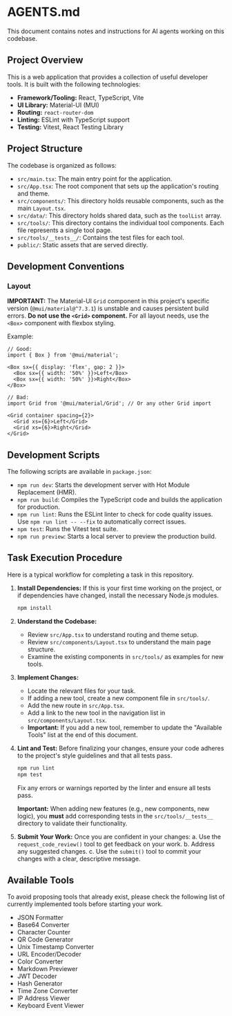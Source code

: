 # AGENTS.md

This document contains notes and instructions for AI agents working on this codebase.

## Project Overview

This is a web application that provides a collection of useful developer tools. It is built with the following technologies:

*   **Framework/Tooling:** React, TypeScript, Vite
*   **UI Library:** Material-UI (MUI)
*   **Routing:** `react-router-dom`
*   **Linting:** ESLint with TypeScript support
*   **Testing:** Vitest, React Testing Library

## Project Structure

The codebase is organized as follows:

*   `src/main.tsx`: The main entry point for the application.
*   `src/App.tsx`: The root component that sets up the application's routing and theme.
*   `src/components/`: This directory holds reusable components, such as the main `Layout.tsx`.
*   `src/data/`: This directory holds shared data, such as the `toolList` array.
*   `src/tools/`: This directory contains the individual tool components. Each file represents a single tool page.
*   `src/tools/__tests__/`: Contains the test files for each tool.
*   `public/`: Static assets that are served directly.

## Development Conventions

### Layout
**IMPORTANT:** The Material-UI `Grid` component in this project's specific version (`@mui/material@^7.3.1`) is unstable and causes persistent build errors. **Do not use the `<Grid>` component.** For all layout needs, use the `<Box>` component with flexbox styling.

Example:
```tsx
// Good:
import { Box } from '@mui/material';

<Box sx={{ display: 'flex', gap: 2 }}>
  <Box sx={{ width: '50%' }}>Left</Box>
  <Box sx={{ width: '50%' }}>Right</Box>
</Box>

// Bad:
import Grid from '@mui/material/Grid'; // Or any other Grid import

<Grid container spacing={2}>
  <Grid xs={6}>Left</Grid>
  <Grid xs={6}>Right</Grid>
</Grid>
```

## Development Scripts

The following scripts are available in `package.json`:

*   `npm run dev`: Starts the development server with Hot Module Replacement (HMR).
*   `npm run build`: Compiles the TypeScript code and builds the application for production.
*   `npm run lint`: Runs the ESLint linter to check for code quality issues. Use `npm run lint -- --fix` to automatically correct issues.
*   `npm test`: Runs the Vitest test suite.
*   `npm run preview`: Starts a local server to preview the production build.

## Task Execution Procedure

Here is a typical workflow for completing a task in this repository.

1.  **Install Dependencies:**
    If this is your first time working on the project, or if dependencies have changed, install the necessary Node.js modules.
    ```bash
    npm install
    ```

2.  **Understand the Codebase:**
    *   Review `src/App.tsx` to understand routing and theme setup.
    *   Review `src/components/Layout.tsx` to understand the main page structure.
    *   Examine the existing components in `src/tools/` as examples for new tools.

3.  **Implement Changes:**
    *   Locate the relevant files for your task.
    *   If adding a new tool, create a new component file in `src/tools/`.
    *   Add the new route in `src/App.tsx`.
    *   Add a link to the new tool in the navigation list in `src/components/Layout.tsx`.
    *   **Important:** If you add a new tool, remember to update the "Available Tools" list at the end of this document.

4.  **Lint and Test:**
    Before finalizing your changes, ensure your code adheres to the project's style guidelines and that all tests pass.
    ```bash
    npm run lint
    npm test
    ```
    Fix any errors or warnings reported by the linter and ensure all tests pass.

    **Important:** When adding new features (e.g., new components, new logic), you **must** add corresponding tests in the `src/tools/__tests__` directory to validate their functionality.

5.  **Submit Your Work:**
    Once you are confident in your changes:
    a. Use the `request_code_review()` tool to get feedback on your work.
    b. Address any suggested changes.
    c. Use the `submit()` tool to commit your changes with a clear, descriptive message.

## Available Tools

To avoid proposing tools that already exist, please check the following list of currently implemented tools before starting your work.

*   JSON Formatter
*   Base64 Converter
*   Character Counter
*   QR Code Generator
*   Unix Timestamp Converter
*   URL Encoder/Decoder
*   Color Converter
*   Markdown Previewer
*   JWT Decoder
*   Hash Generator
*   Time Zone Converter
*   IP Address Viewer
*   Keyboard Event Viewer
